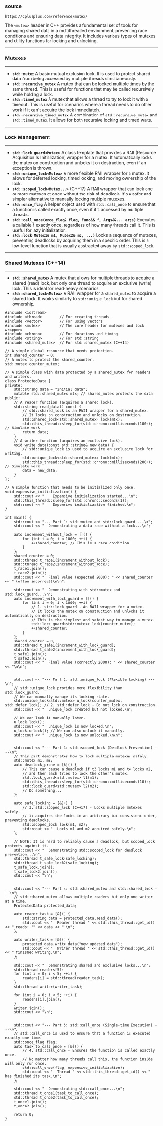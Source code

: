 ### source

```
https://cplusplus.com/reference/mutex/
```


The `<mutex>` header in C++ provides a fundamental set of tools for managing shared data in a multithreaded environment, preventing race conditions and ensuring data integrity. It includes various types of mutexes and utility functions for locking and unlocking.

---
### Mutexes
***
* **`std::mutex`**
    A basic mutual exclusion lock. It is used to protect shared data from being accessed by multiple threads simultaneously.
* **`std::recursive_mutex`**
    A mutex that can be locked multiple times by the same thread. This is useful for functions that may be called recursively while holding a lock.
* **`std::timed_mutex`**
    A mutex that allows a thread to try to lock it with a timeout. This is useful for scenarios where a thread needs to do other work if it can't acquire the lock immediately.
* **`std::recursive_timed_mutex`**
    A combination of `std::recursive_mutex` and `std::timed_mutex`. It allows for both recursive locking and timed waits.

---
### Lock Management
***
* **`std::lock_guard<Mutex>`**
    A class template that provides a RAII (Resource Acquisition Is Initialization) wrapper for a mutex. It automatically locks the mutex on construction and unlocks it on destruction, even if an exception is thrown.
* **`std::unique_lock<Mutex>`**
    A more flexible RAII wrapper for a mutex. It allows for deferred locking, timed locking, and moving ownership of the lock.
* **`std::scoped_lock<Mutex...>`** (C++17)
    A RAII wrapper that can lock one or more mutexes at once without the risk of deadlock. It's a safer and simpler alternative to manually locking multiple mutexes.
* **`std::once_flag`**
    A helper object used with `std::call_once` to ensure that a function is called exactly once, even if it's accessed by multiple threads.
* **`std::call_once(once_flag& flag, Func&& f, Args&&... args)`**
    Executes a callable `f` exactly once, regardless of how many threads call it. This is useful for lazy initialization.
* **`std::lock(Mutex1& m1, Mutex2& m2, ...)`**
    Locks a sequence of mutexes, preventing deadlocks by acquiring them in a specific order. This is a low-level function that is usually abstracted away by `std::scoped_lock`.

---
### Shared Mutexes (C++14)
***
* **`std::shared_mutex`**
    A mutex that allows for multiple threads to acquire a shared (read) lock, but only one thread to acquire an exclusive (write) lock. This is ideal for read-heavy scenarios.
* **`std::shared_lock<Mutex>`**
    A RAII wrapper for a `shared_mutex` to acquire a shared lock. It works similarly to `std::unique_lock` but for shared ownership.


```
#include <iostream>
#include <thread>        // For creating threads
#include <vector>        // For using vectors
#include <mutex>         // The core header for mutexes and lock wrappers
#include <chrono>        // For durations and timing
#include <string>        // For std::string
#include <shared_mutex>  // For std::shared_mutex (C++14)

// A simple global resource that needs protection.
int shared_counter = 0;
// A mutex to protect the shared_counter.
std::mutex counter_mutex;

// A simple class with data protected by a shared_mutex for readers and writers.
class ProtectedData {
private:
    std::string data = "initial data";
    mutable std::shared_mutex mtx; // shared_mutex protects the data
public:
    // A reader function (acquires a shared lock).
    std::string read_data() const {
        // std::shared_lock is an RAII wrapper for a shared_mutex.
        // It locks on construction and unlocks on destruction.
        std::shared_lock<std::shared_mutex> lock(mtx);
        std::this_thread::sleep_for(std::chrono::milliseconds(100)); // Simulate work
        return data;
    }
    // A writer function (acquires an exclusive lock).
    void write_data(const std::string& new_data) {
        // std::unique_lock is used to acquire an exclusive lock for writing.
        std::unique_lock<std::shared_mutex> lock(mtx);
        std::this_thread::sleep_for(std::chrono::milliseconds(200)); // Simulate work
        data = new_data;
    }
};

// A simple function that needs to be initialized only once.
void expensive_initialization() {
    std::cout << "    Expensive initialization started...\n";
    std::this_thread::sleep_for(std::chrono::seconds(1));
    std::cout << "    Expensive initialization finished.\n";
}

int main() {
    std::cout << "--- Part 1: std::mutex and std::lock_guard ---\n";
    std::cout << "  Demonstrating a data race without a lock...\n";

    auto increment_without_lock = []() {
        for (int i = 0; i < 1000; ++i) {
            ++shared_counter; // This is a race condition!
        }
    };
    shared_counter = 0;
    std::thread t_race1(increment_without_lock);
    std::thread t_race2(increment_without_lock);
    t_race1.join();
    t_race2.join();
    std::cout << "  Final value (expected 2000): " << shared_counter << " (often incorrect)\n\n";

    std::cout << "  Demonstrating with std::mutex and std::lock_guard...\n";
    auto increment_with_lock_guard = []() {
        for (int i = 0; i < 1000; ++i) {
            // 1. std::lock_guard - An RAII wrapper for a mutex.
            // It locks the mutex on construction and unlocks it automatically on destruction.
            // This is the simplest and safest way to manage a mutex.
            std::lock_guard<std::mutex> lock(counter_mutex);
            ++shared_counter;
        }
    };
    shared_counter = 0;
    std::thread t_safe1(increment_with_lock_guard);
    std::thread t_safe2(increment_with_lock_guard);
    t_safe1.join();
    t_safe2.join();
    std::cout << "  Final value (correctly 2000): " << shared_counter << "\n\n";


    std::cout << "--- Part 2: std::unique_lock (Flexible Locking) ---\n";
    // std::unique_lock provides more flexibility than std::lock_guard.
    // We can manually manage its locking state.
    std::unique_lock<std::mutex> u_lock(counter_mutex, std::defer_lock); // 2. std::defer_lock - Do not lock on construction.
    std::cout << "  unique_lock created but not locked.\n";
    
    // We can lock it manually later.
    u_lock.lock();
    std::cout << "  unique_lock is now locked.\n";
    u_lock.unlock(); // We can also unlock it manually.
    std::cout << "  unique_lock is now unlocked.\n\n";
    
    
    std::cout << "--- Part 3: std::scoped_lock (Deadlock Prevention) ---\n";
    // This part demonstrates how to lock multiple mutexes safely.
    std::mutex m1, m2;
    auto deadlock_prone = [&]() {
        // This can cause a deadlock if t3 locks m1 and t4 locks m2,
        // and then each tries to lock the other's mutex.
        std::lock_guard<std::mutex> l1(m1);
        std::this_thread::sleep_for(std::chrono::milliseconds(10));
        std::lock_guard<std::mutex> l2(m2);
        // Do something...
    };
    
    auto safe_locking = [&]() {
        // 3. std::scoped_lock (C++17) - Locks multiple mutexes safely.
        // It acquires the locks in an arbitrary but consistent order, preventing deadlocks.
        std::scoped_lock lock(m1, m2);
        std::cout << "  Locks m1 and m2 acquired safely.\n";
    };
    
    // NOTE: It is hard to reliably cause a deadlock, but scoped_lock protects against it.
    std::cout << "  Demonstrating std::scoped_lock for deadlock prevention...\n";
    std::thread t_safe_lock(safe_locking);
    std::thread t_safe_lock2(safe_locking);
    t_safe_lock.join();
    t_safe_lock2.join();
    std::cout << "\n";


    std::cout << "--- Part 4: std::shared_mutex and std::shared_lock ---\n";
    // std::shared_mutex allows multiple readers but only one writer at a time.
    ProtectedData protected_data;
    
    auto reader_task = [&]() {
        std::string data = protected_data.read_data();
        std::cout << "  Reader thread " << std::this_thread::get_id() << " reads: '" << data << "'\n";
    };
    
    auto writer_task = [&]() {
        protected_data.write_data("new updated data");
        std::cout << "  Writer thread " << std::this_thread::get_id() << " finished writing.\n";
    };

    std::cout << "  Demonstrating shared and exclusive locks...\n";
    std::thread readers[5];
    for (int i = 0; i < 5; ++i) {
        readers[i] = std::thread(reader_task);
    }
    std::thread writer(writer_task);

    for (int i = 0; i < 5; ++i) {
        readers[i].join();
    }
    writer.join();
    std::cout << "\n";


    std::cout << "--- Part 5: std::call_once (Single-time Execution) ---\n";
    // std::call_once is used to ensure that a function is executed exactly one time.
    std::once_flag flag;
    auto task_to_call_once = [&]() {
        // 4. std::call_once - Ensures the function is called exactly once.
        // No matter how many threads call this, the function inside will only run once.
        std::call_once(flag, expensive_initialization);
        std::cout << "  Thread " << std::this_thread::get_id() << " has finished its task.\n";
    };

    std::cout << "  Demonstrating std::call_once...\n";
    std::thread t_once1(task_to_call_once);
    std::thread t_once2(task_to_call_once);
    t_once1.join();
    t_once2.join();
    
    return 0;
}


```
